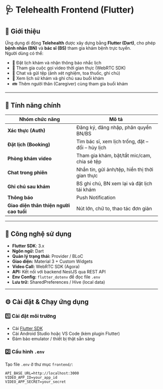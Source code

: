 # 🩺 Telehealth Frontend (Flutter)

## 📖 Giới thiệu
Ứng dụng di động **Telehealth** được xây dựng bằng **Flutter (Dart)**, cho phép **bệnh nhân (BN)** và **bác sĩ (BS)** tham gia khám bệnh trực tuyến.  
Người dùng có thể:
- 📅 Đặt lịch khám và nhận thông báo nhắc lịch  
- 🎥 Tham gia cuộc gọi video thời gian thực (WebRTC SDK)  
- 💬 Chat và gửi tệp (ảnh xét nghiệm, toa thuốc, ghi chú)  
- 🩻 Xem lịch sử khám và ghi chú sau buổi khám  
- 👪 Thêm người thân (Caregiver) cùng tham gia buổi khám  

---

## 📱 Tính năng chính
| Nhóm chức năng | Mô tả |
|----------------|-------|
| **Xác thực (Auth)** | Đăng ký, đăng nhập, phân quyền BN/BS |
| **Đặt lịch (Booking)** | Tìm bác sĩ, xem lịch trống, đặt – đổi – hủy lịch |
| **Phòng khám video** | Tham gia khám, bật/tắt mic/cam, chia sẻ tệp |
| **Chat trong phiên** | Nhắn tin, gửi ảnh/tệp, hiển thị thời gian thực |
| **Ghi chú sau khám** | BS ghi chú, BN xem lại và đặt lịch tái khám |
| **Thông báo** | Push Notification |
| **Giao diện thân thiện người cao tuổi** | Nút lớn, chữ to, thao tác đơn giản |

---

## 🧰 Công nghệ sử dụng
- **Flutter SDK**: 3.x  
- **Ngôn ngữ:** Dart  
- **Quản lý trạng thái:** Provider / BLoC  
- **Giao diện:** Material 3 + Custom Widgets  
- **Video Call:** WebRTC SDK (Agora)  
- **API:** Kết nối với backend NestJS qua REST API  
- **Env Config:** `flutter_dotenv` để đọc file `.env`  
- **Lưu trữ:** SharedPreferences / Hive (local data)  

---

## ⚙️ Cài đặt & Chạy ứng dụng

### 1️⃣ Cài đặt môi trường
- Cài [Flutter SDK](https://docs.flutter.dev/get-started/install)  
- Cài Android Studio hoặc VS Code (kèm plugin Flutter)  
- Đảm bảo emulator / thiết bị thật sẵn sàng

### 2️⃣ Cấu hình `.env`
Tạo file `.env` ở thư mục `frontend/`:
```env
API_BASE_URL=http://localhost:3000
VIDEO_APP_ID=your_app_id
VIDEO_APP_SECRET=your_secret
